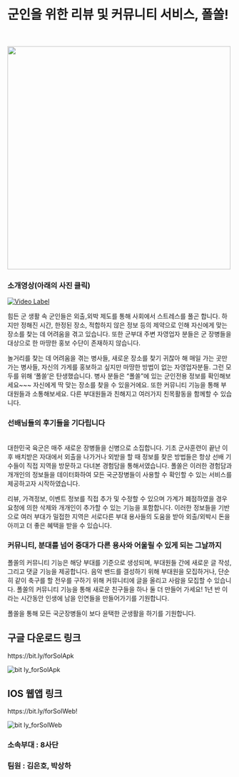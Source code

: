 <h1>군인을 위한 리뷰 및 커뮤니티 서비스, 폴쏠!</h1>
<br/>
<br/>


<img src="https://user-images.githubusercontent.com/54566288/230415171-d33e6b70-25d9-44d2-804c-da4e5cd062d1.png" width="500" height="500"/>

<h3>소개영상(아래의 사진 클릭)</h3>

[![Video Label](http://img.youtube.com/vi/_3GJuZYTesc/0.jpg)](https://youtu.be/_3GJuZYTesc)


힘든 군 생활 속 군인들은 외출,외박 제도를 통해 사회에서 스트레스를 풀곤 합니다. 하지만 정해진 시간, 한정된 장소, 적합하지 않은 정보 등의 제약으로 인해 자신에게 맞는 장소를 찾는 데 어려움을 겪고 있습니다. 또한 군부대 주변 자영업자 분들은 군 장병들을 대상으로 한 마땅한 홍보 수단이 존재하지 않습니다. 

놀거리를 찾는 데 어려움을 겪는 병사들, 새로운 장소를 찾기 귀찮아 해 매일 가는 곳만 가는 병사들, 자신의 가게를 홍보하고 싶지만 마땅한 방법이 없는 자영업자분들. 그런 모두를 위해 ‘폴쏠’은 탄생했습니다. 병사 분들은 “폴쏠”에 있는 군인전용 정보를 확인해보세요~~~ 자신에게 딱 맞는 장소를 찾을 수 있을거에요. 또한 커뮤니티 기능을 통해 부대원들과 소통해보세요. 다른 부대원들과 친해지고 여러가지 친목활동을 함께할 수 있습니다. 

<h3>선배님들의 후기들을 기다립니다</h3>
<br/>
대한민국 육군은 매주 새로운 장병들을 신병으로 소집합니다. 
기초 군사훈련이 끝난 이후 배치받은 자대에서 외출을 나가거나 외받을 할 때 정보를 찾은 방법들은 항상 선배 기수들이 직접 지역을 방문하고 다녀본 경험담을 통해서였습니다. 
폴쏠은 이러한 경험담과 개개인의 정보들을 데이터화하여 모든 국군장병들이 사용할 수 확인할 수 있는 서비스를 제공하고자 시작하였습니다. 

리뷰, 가격정보, 이벤트 정보를 직접 추가 및 수정할 수 있으며 가계가 폐점하였을 경우 요청에 의한 삭제와 개개인이 추가할 수 있는 기능을 포함합니다. 
이러한 정보들을 기반으로 여러 부대가 밀접한 지역은 서로다른 부대 용사들의 도움을 받아 외출/외박시 돈을 아끼고 더 좋은 혜택을 받을 수 있습니다.

<h3>커뮤니티, 분대를 넘어 중대가 다른 용사와 어울릴 수 있게 되는 그날까지</h3>
폴쏠의 커뮤니티 기능은 해당 부대를 기준으로 생성되며, 부대원들 간에 새로운 글 작성, 그리고 댓글 기능을 제공합니다. 
음악 밴드를 결성하기 위해 부대원을 모집하거나, 단순히 같이 축구를 할 전우를 구하기 위해 커뮤니티에 글을 올리고 사람을 모집할 수 있습니다. 
폴쏠의 커뮤니티 기능을 통해 새로운 친구들을 하나 둘 더 만들어 가세요! 1년 반 이라는 시간동안 인생에 남을 인연들을 만들어가기를 기원합니다. 

폴쏠을 통해 모든 국군장병들이 보다 윤택한 군생활을 하기를 기원합니다. 


<h2>구글 다운로드 링크</h2>
https://bit.ly/forSolApk

![bit ly_forSolApk](https://user-images.githubusercontent.com/54566288/230414910-3c34a4dd-b8ef-4ce8-a8b2-3c1ab60302e2.jpeg)


<h2>IOS 웹앱 링크</h2>
https://bit.ly/forSolWeb!

![bit ly_forSolWeb](https://user-images.githubusercontent.com/54566288/230414847-377150d3-9fd9-4145-a481-3b672515d031.jpeg)


<h3>소속부대 : 8사단</h3>
<h3>팀원 : 김은호, 박상하</h3>








